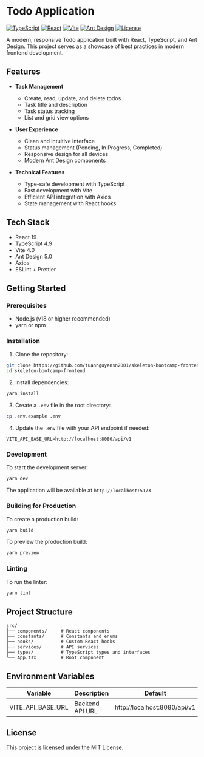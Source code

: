 # Todo Application

[![TypeScript](https://img.shields.io/badge/TypeScript-4.9.5-blue.svg)](https://www.typescriptlang.org/)
[![React](https://img.shields.io/badge/React-19-blue.svg)](https://reactjs.org/)
[![Vite](https://img.shields.io/badge/Vite-4.0-646CFF.svg)](https://vitejs.dev/)
[![Ant Design](https://img.shields.io/badge/Ant%20Design-5.0-0170FE.svg)](https://ant.design/)
[![License](https://img.shields.io/badge/License-MIT-green.svg)](LICENSE)

A modern, responsive Todo application built with React, TypeScript, and Ant Design. This project serves as a showcase of best practices in modern frontend development.

## Features

- **Task Management**
  - Create, read, update, and delete todos
  - Task title and description
  - Task status tracking
  - List and grid view options

- **User Experience**
  - Clean and intuitive interface
  - Status management (Pending, In Progress, Completed)
  - Responsive design for all devices
  - Modern Ant Design components

- **Technical Features**
  - Type-safe development with TypeScript
  - Fast development with Vite
  - Efficient API integration with Axios
  - State management with React hooks

## Tech Stack

- React 19
- TypeScript 4.9
- Vite 4.0
- Ant Design 5.0
- Axios
- ESLint + Prettier

## Getting Started

### Prerequisites

- Node.js (v18 or higher recommended)
- yarn or npm

### Installation

1. Clone the repository:
```bash
git clone https://github.com/tuannguyensn2001/skeleton-bootcamp-frontend
cd skeleton-bootcamp-frontend
```

2. Install dependencies:
```bash
yarn install
```

3. Create a `.env` file in the root directory:
```bash
cp .env.example .env
```

4. Update the `.env` file with your API endpoint if needed:
```
VITE_API_BASE_URL=http://localhost:8080/api/v1
```

### Development

To start the development server:

```bash
yarn dev
```

The application will be available at `http://localhost:5173`

### Building for Production

To create a production build:

```bash
yarn build
```

To preview the production build:

```bash
yarn preview
```

### Linting

To run the linter:

```bash
yarn lint
```

## Project Structure

```
src/
├── components/     # React components
├── constants/      # Constants and enums
├── hooks/          # Custom React hooks
├── services/       # API services
├── types/          # TypeScript types and interfaces
└── App.tsx         # Root component
```

## Environment Variables

| Variable | Description | Default |
|----------|-------------|---------|
| VITE_API_BASE_URL | Backend API URL | http://localhost:8080/api/v1 |

## License

This project is licensed under the MIT License.
